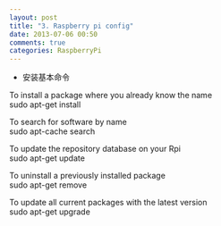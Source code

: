 ```yaml
---
layout: post
title: "3. Raspberry pi config"
date: 2013-07-06 00:50
comments: true
categories: RaspberryPi
---
```


*	安装基本命令

To install a package where you already know the name    
	sudo apt-get install <name of software>

To search for software by name    
	sudo apt-cache search <key word for search>

To update the repository database on your Rpi    
	sudo apt-get update

To uninstall a previously installed package    
	sudo apt-get remove <name of software to remove>

To update all current packages with the latest version    
	sudo apt-get upgrade

